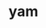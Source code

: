 ---
category: 3-letters
denotation: null
name: yam
reference_link: https://www.etymonline.com/word/yam
root_language: null
root_name: null
title: yam
type: free
word_sums:
- respelling: yam
  sum: 'Yam + '
---